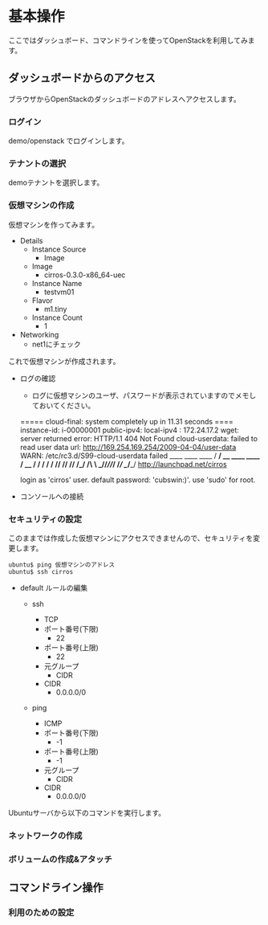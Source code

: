 # 基本操作

ここではダッシュボード、コマンドラインを使ってOpenStackを利用してみます。


## ダッシュボードからのアクセス

ブラウザからOpenStackのダッシュボードのアドレスへアクセスします。


### ログイン

demo/openstack でログインします。


### テナントの選択

demoテナントを選択します。


### 仮想マシンの作成

仮想マシンを作ってみます。

* Details
    - Instance Source
        - Image
    - Image
        - cirros-0.3.0-x86_64-uec
    - Instance Name
        - testvm01
    - Flavor
        - m1.tiny
    - Instance Count
        - 1
* Networking
    - net1にチェック


これで仮想マシンが作成されます。

* ログの確認
    * ログに仮想マシンのユーザ、パスワードが表示されていますのでメモしておいてください。

    \===== cloud-final: system completely up in 11.31 seconds ====
      instance-id: i-00000001
      public-ipv4:
      local-ipv4 : 172.24.17.2
    wget: server returned error: HTTP/1.1 404 Not Found
    cloud-userdata: failed to read user data url: http://169.254.169.254/2009-04-04/user-data
    WARN: /etc/rc3.d/S99-cloud-userdata failed
       ____               ____  ____
      / __/ __ ____ ____ / __ \/ __/
     / /__ / // __// __// /_/ /\ \ 
     \___//_//_/  /_/   \____/___/ 
      http://launchpad.net/cirros

    login as 'cirros' user. default password: 'cubswin:)'. use 'sudo' for root.

* コンソールへの接続


### セキュリティの設定

このままでは作成した仮想マシンにアクセスできませんので、セキュリティを変更します。

    ubuntu$ ping 仮想マシンのアドレス
    ubuntu$ ssh cirros

* default ルールの編集
    * ssh
        - TCP
        - ポート番号(下限)
            - 22
        - ポート番号(上限)
            - 22
        - 元グループ
            - CIDR
        - CIDR
            - 0.0.0.0/0

    * ping
        - ICMP
        - ポート番号(下限)
            - -1
        - ポート番号(上限)
            - -1
        - 元グループ
            - CIDR
        - CIDR
            - 0.0.0.0/0


Ubuntuサーバから以下のコマンドを実行します。




### ネットワークの作成



### ボリュームの作成&アタッチ


## コマンドライン操作

### 利用のための設定

### 

